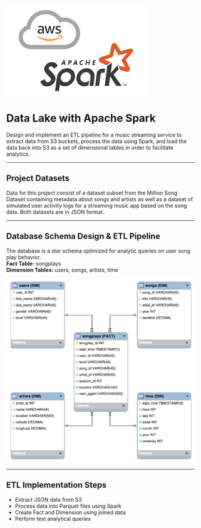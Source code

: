 ![](../png/aws-spark.png?raw=true)

# Data Lake with Apache Spark

Design and implement an ETL pipeline for a music streaming service to extract
data from S3 buckets, process the data using Spark, and load the data back into
S3 as a set of dimensional tables in order to facilitate analytics.

--------------------------------------------

## Project Datasets

Data for this project consist of a dataset subset from the Million Song
Dataset containing metadata about songs and artists as well as a dataset of
simulated user activity logs for a streaming music app based on the song data.
Both datasets are in JSON format.

--------------------------------------------

## Database Schema Design & ETL Pipeline

The database is a star schema optimized for analytic queries on user song play
behavior.  
**Fact Table:** songplays  
**Dimension Tables:** users, songs, artists, time

![](../png/03-er-diagram-star.png?raw=true)

--------------------------------------------

## ETL Implementation Steps

* Extract JSON data from S3
* Process data into Parquet files using Spark
* Create Fact and Dimension using joined data
* Perform test analytical queries
